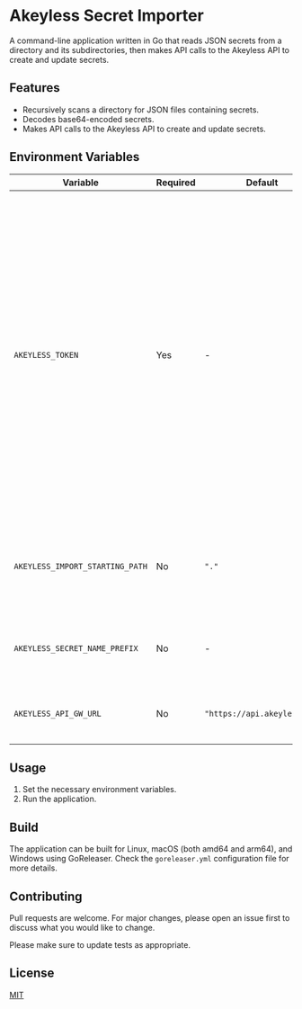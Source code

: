 # Akeyless Secret Importer

A command-line application written in Go that reads JSON secrets from a directory and its subdirectories, then makes API calls to the Akeyless API to create and update secrets.

## Features

- Recursively scans a directory for JSON files containing secrets.
- Decodes base64-encoded secrets.
- Makes API calls to the Akeyless API to create and update secrets.

## Environment Variables

| Variable                       | Required | Default                 | Description |
| ------------------------------ | -------- | ----------------------- | ----------- |
| `AKEYLESS_TOKEN`               | Yes      | -                       | The token used for Akeyless API calls. If this environment variable is not set, the application will prompt for it at runtime. You can retrieve the Akeyless Token by logging into any web console of your Akeyless account and click the top right hand corner down arrow and choose "Copy Token".|
| `AKEYLESS_IMPORT_STARTING_PATH`| No       | `"."`                   | The directory from which the application should start scanning for JSON files. |
| `AKEYLESS_SECRET_NAME_PREFIX`  | No       | -                       | A prefix to prepend to the secret name for every API call. |
| `AKEYLESS_API_GW_URL`          | No       | `"https://api.akeyless.io"` | The URL to the Akeyless API Gateway. |

## Usage

1. Set the necessary environment variables.
2. Run the application.

## Build

The application can be built for Linux, macOS (both amd64 and arm64), and Windows using GoReleaser. Check the `goreleaser.yml` configuration file for more details.

## Contributing

Pull requests are welcome. For major changes, please open an issue first to discuss what you would like to change.

Please make sure to update tests as appropriate.

## License

[MIT](https://choosealicense.com/licenses/mit/)
